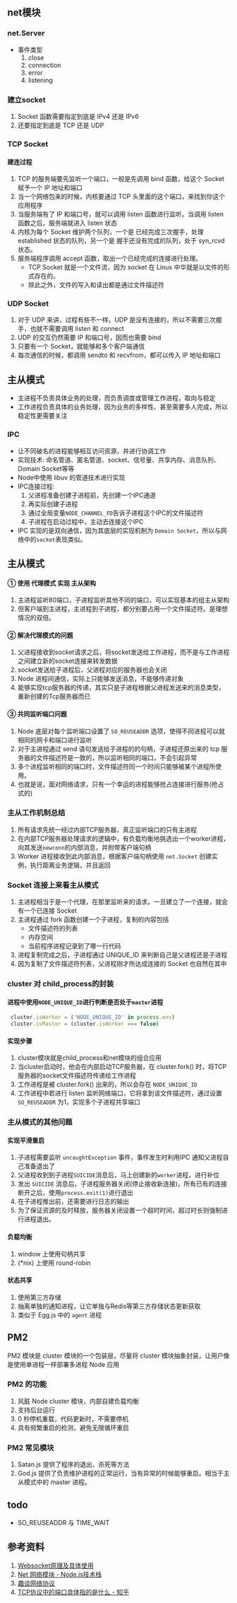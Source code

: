 ## net模块
### net.Server
* 事件类型
    1. close
    2. connection
    3. error
    4. listening

### 建立socket
1. Socket 函数需要指定到底是 IPv4 还是 IPv6
2. 还要指定到底是 TCP 还是 UDP

### TCP Socket
#### 建连过程
1. TCP 的服务端要先监听一个端口，一般是先调用 bind 函数，给这个 Socket 赋予一个 IP 地址和端口
2. 当一个网络包来的时候，内核要通过 TCP 头里面的这个端口，来找到你这个应用程序
3. 当服务端有了 IP 和端口号，就可以调用 listen 函数进行监听。当调用 listen 函数之后，服务端就进入 listen 状态
4. 内核为每个 Socket 维护两个队列，一个是 已经完成三次握手，处理 established 状态的队列，另一个是 握手还没有完成的队列，处于 syn_rcvd 状态。   
5. 服务端程序调用 accept 函数，取出一个已经完成的连接进行处理。     
    * TCP Socket 就是一个文件流，因为 socket 在 Linux 中华就是以文件的形式存在的。
    * 除此之外，文件的写入和读出都是通过文件描述符

### UDP Socket
1. 对于 UDP 来讲，过程有些不一样。UDP 是没有连接的，所以不需要三次握手，也就不需要调用 listen 和 connect
2. UDP 的交互仍然需要 IP 和端口号，因而也需要 bind
3. 只要有一个 Socket，就能够和多个客户端通信     
4. 每次通信的时候，都调用 sendto 和 recvfrom，都可以传入 IP 地址和端口

## 主从模式
* 主进程不负责具体业务的处理，而负责调度或管理工作进程，取向与稳定
* 工作进程负责具体的业务处理，因为业务的多样性、甚至需要多人完成，所以稳定性更需要关注

### IPC
* 让不同破名的进程能够相互访问资源，并进行协调工作
* 实现技术: 命名管道、匿名管道、socket、信号量、共享内存、消息队列、Domain Socket等等
* Node中使用 libuv 的管道技术进行实现
* IPC连接过程: 
    1. 父进程准备创建子进程前，先创建一个IPC通道
    2. 再实际创建子进程
    3. 通过全局变量`NODE_CHANNEL_FD`告诉子进程这个IPC的文件描述符
    4. 子进程在启动过程中，主动去连接这个IPC
* IPC 实现的是双向通信，因为其底层的实现机制为 `Domain Socket`，所以与网络中的`socket`表现类似。

## 主从模式
#### ① 使用 代理模式 实现 主从架构
1. 主进程监听80端口，子进程监听其他不同的端口，可以实现基本的组主从架构
2. 但客户端到主进程，主进程到子进程，都分别要占用一个文件描述符。是理想情况的双倍。
#### ② 解决代理模式的问题
1. 父进程接收到socket请求之后，将socket发送给工作进程，而不是与工作进程之间建立新的socket连接来转发数据
2. socket发送给子进程后，父进程对应的服务器也会关闭
3. Node 进程间通信，实际上只能够发送消息，不能够传递对象
4. 能够实现tcp服务器的传递，其实只是子进程根据父进程发送来的消息类型，重新创建的Tcp服务器而已   

#### ③ 共同监听端口问题
1. Node 底层对每个监听端口设置了 `SO_REUSEADDR` 选项，使得不同进程可以就相同的网卡和端口进行监听
2. 对于主进程通过 send 语句发送给子进程的的句柄，子进程还原出来的 tcp 服务器的文件描述符是一致的，所以监听相同的端口，不会引起异常
3. 多个进程监听相同的端口时，文件描述符同一个时间只能够被某个进程所使用。
4. 也就是说，面对网络请求，只有一个幸运的进程能够抢占连接进行服务(抢占式的) 


### 主从工作机制总结
1. 所有请求先统一经过内部TCP服务器，真正监听端口的只有主进程
2. 在内部TCP服务器处理请求的逻辑中，有负载均衡地挑选出一个worker进程，向其发送`newconn`的内部消息，并附带客户端句柄
3. Worker 进程接收到此内部消息，根据客户端句柄使用 `net.Socket` 创建实例，执行距离业务逻辑，并且返回    

### Socket 连接上来看主从模式
1. 主进程相当于是一个代理，在那里监听来的请求。一旦建立了一个连接，就会有一个已连接 Socket
2. 主进程通过 fork 函数创建一个子进程，复制的内容包括
    * 文件描述符的列表
    * 内存空间
    * 当前程序进程记录到了哪一行代码
3. 进程复制完成之后，子进程通过 UNIQUE_ID 来判断自己是父进程还是子进程
4. 因为复制了文件描述符列表，父进程刚才所达成连接的 Socket 也自然在其中

    
### cluster 对 child_process的封装
#### 进程中使用`NODE_UNIQUE_ID`进行判断是否处于`master`进程
```js
 cluster.isWorker = ('NODE_UNIQUE_ID' in process.env)
 cluster.isMaster = (cluster.isWorker === false)
 ```
#### 实现步骤
1. cluster模块就是child_process和net模块的组合应用
2. 当cluster启动时，他会在内部启动TCP服务器，在 cluster.fork() 时，将TCP服务器的socket文件描述符传递给工作进程
3. 工作进程是被 cluster.fork() 出来的，所以会存在 `NODE_UNIQUE_ID`
4. 工作进程中若进行 listen 监听网络端口，它将拿到该文件描述符，通过设置 `SO_REUSEADDR` 为1，实现多个子进程共享端口


### 主从模式的其他问题
#### 实现平滑重启
1. 子进程需要监听 `uncaughtException` 事件，事件发生时利用IPC 通知父进程自己准备退出了     
2. 父进程收到到子进程`SUICIDE`消息后，马上创建新的`worker`进程，进行补位
3. 发出 `SUICIDE` 消息后，子进程服务器关闭(停止接收新连接)，所有已有的连接断开之后，使用`process.exit(1)`进行退出  
4. 在子进程推出前，还需要进行日志的输出
5. 为了保证资源的及时释放，服务器关闭设置一个超时时间，超过时长则强制进行进程退出。

#### 负载均衡
1. window 上使用句柄共享
2. (*nix) 上使用 round-robin

#### 状态共享
1. 使用第三方存储
2. 抽离单独的通知进程，让它单独与Redis等第三方存储状态更新获取
3. 类似于 Egg.js 中的 `agent` 进程   


## PM2
PM2 模块是 cluster 模块的一个包装层，尽量将 cluster 模块抽象封装，让用户像是使用单进程一样部署多进程 Node 应用  

### PM2 的功能
   1. 风脏 Node cluster 模块，内部自建负载均衡
   2. 支持后台运行
   3. 0 秒停机重载，代码更新时，不需要停机
   4. 具有频繁重启的检测，避免无限循环重启
### PM2 常见模块
   1. Satan.js 提供了程序的退出、杀死等方法
   2. God.js 提供了负责维护进程的正常运行，当有异常的时候能够重启。相当于主从模式中的 master 进程。

## todo
* SO_REUSEADDR 与 TIME_WAIT

## 参考资料
1. [Websocket原理及具体使用](https://juejin.cn/post/6857716625764777991#heading-46)   
2. [Net 网络模块 - Node.js技术栈](https://www.bookstack.cn/read/Nodejs-Roadmap/nodejs-net.md)      
3. [趣谈网络协议]() 
4. [TCP协议中的端口具体指的是什么 - 知乎](https://www.zhihu.com/question/22577025/answer/125711899)    
